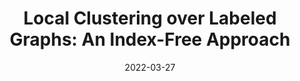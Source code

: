---
title: "Local Clustering over Labeled Graphs: An Index-Free Approach"
authors:
- Yudong Niu
- Yuchen Li
- Ju Fan
- admin


publication_types: ["1"]
publication: In *the 38th International Conference on Data Engineering (ICDE) 2022*
publication_short: In *IEEE ICDE 2022*
date: "2022-03-27"



#tags:
#- Source Themes
featured: true

links:
- name: Code
  url: https://github.com/YudongNiu/LCS/tree/main/source
- name: Technical Report
  url_pdf: 'papers/ICDE22-TR.pdf'


---